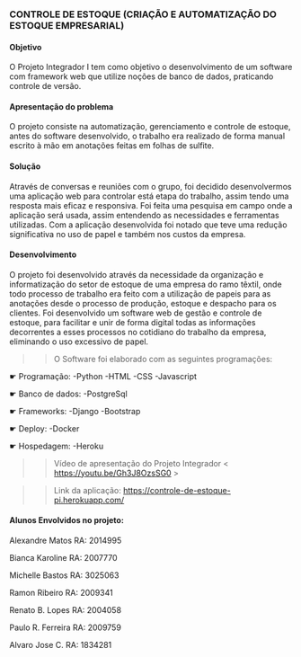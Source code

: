 ### CONTROLE DE ESTOQUE (CRIAÇÃO E AUTOMATIZAÇÃO DO ESTOQUE EMPRESARIAL)

#### Objetivo

O Projeto Integrador  I tem  como  objetivo o desenvolvimento  de  um  software  com  framework web  que  utilize  noções  de  banco  de  dados, praticando  controle  de  versão.

#### Apresentação do problema

O projeto consiste na automatização, gerenciamento e controle de estoque, antes do software desenvolvido, o trabalho era realizado de forma manual escrito à mão em anotações feitas em folhas de sulfite. 

#### Solução

Através de conversas e reuniões com o grupo, foi decidido desenvolvermos uma aplicação web para controlar está etapa do trabalho, assim tendo uma resposta mais eficaz e responsiva. Foi feita uma pesquisa em campo onde a aplicação será usada, assim entendendo as necessidades e ferramentas utilizadas. Com a aplicação desenvolvida foi notado que teve uma redução significativa no uso de papel e também nos custos da empresa. 

#### Desenvolvimento

O projeto foi desenvolvido através da necessidade da organização e informatização do setor de estoque de uma empresa do ramo têxtil, onde todo processo de trabalho era feito com a utilização de papeis para as anotações desde o processo de produção, estoque e despacho para os clientes. Foi desenvolvido um software web de gestão e controle de estoque, para facilitar e unir de forma digital todas as informações decorrentes a esses processos no cotidiano do trabalho da empresa, eliminando o uso excessivo de papel.

>> O Software foi elaborado com as seguintes programações:

☛ Programação:
-Python
-HTML
-CSS
-Javascript

☛ Banco de dados:
-PostgreSql

☛ Frameworks:
-Django
-Bootstrap

☛ Deploy:
-Docker

☛ Hospedagem: 
-Heroku


>> Vídeo de apresentação do Projeto Integrador < https://youtu.be/Gh3J8OzsSG0 > 

>> Link da aplicação: https://controle-de-estoque-pi.herokuapp.com/ 

#### Alunos Envolvidos no projeto:

Alexandre Matos RA: 2014995 

Bianca Karoline RA: 2007770

Michelle Bastos RA: 3025063

Ramon Ribeiro RA: 2009341

Renato B. Lopes RA: 2004058

Paulo R. Ferreira RA: 2009759

Alvaro Jose C. RA: 1834281 

